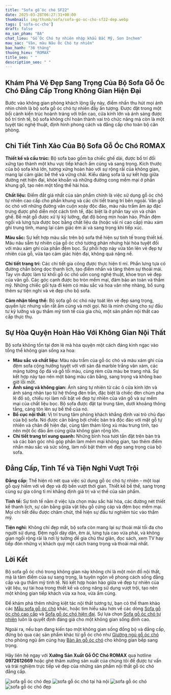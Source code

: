 ```yaml
---
title: "Sofa gỗ óc chó SF22"
date: 2025-03-28T06:27:31+00:00
thumbnail: img/thumb/sofa/sofa-go-oc-cho-sf22-dep.webp
tags: ['sofa-oc-cho']
draft: false
ma_san_pham: "BA"
chat_lieu: "Gỗ Óc Chó tự nhiên nhập khẩu Bắc Mỹ, Sơn Inchem"
mau_sac: "Vân, màu Nâu Óc Chó tự nhiên"
bao_hanh: "36 tháng"
thuong_hieu: "ROMAX"
title_seo: " "
description_seo: " "
---
```

## Khám Phá Vẻ Đẹp Sang Trọng Của Bộ Sofa Gỗ Óc Chó Đẳng Cấp Trong Không Gian Hiện Đại

Bước vào không gian phòng khách lộng lẫy này, điểm nhấn thu hút mọi ánh nhìn chính là bộ sofa gỗ óc chó tự nhiên đầy ấn tượng. Được đặt trong một bối cảnh kiến trúc hoành tráng với trần cao, cửa kính lớn và ánh sáng được bố trí tinh tế, bộ sofa không chỉ hoàn thành vai trò chức năng mà còn là một tuyệt tác nghệ thuật, định hình phong cách và đẳng cấp cho toàn bộ căn phòng.

## Chi Tiết Tinh Xảo Của Bộ Sofa Gỗ Óc Chó ROMAX

**Thiết kế và cấu trúc:** Bộ sofa bao gồm ba chiếc ghế dài, được bố trí đối xứng tạo thành một khu vực tiếp khách ấm cúng và sang trọng. Kích thước của bộ sofa khá lớn, tương xứng hoàn hảo với sự rộng rãi của không gian, mang lại cảm giác bề thế và vững chãi. Kiểu dáng sofa là sự kết hợp giữa đường nét hiện đại, khỏe khoắn và những đường cong mềm mại ở phần khung gỗ, tạo nên một tổng thể hài hòa.

**Chất liệu:** Điểm đắt giá nhất của sản phẩm chính là việc sử dụng gỗ óc chó tự nhiên cao cấp cho phần khung và các chi tiết trang trí bên ngoài. Vân gỗ óc chó với những đường vân cuộn xoáy độc đáo, màu nâu trầm ấm áp đặc trưng được phô diễn một cách tinh tế, đặc biệt là ở phần tay vịn và chân ghế. Bề mặt gỗ được xử lý kỹ lưỡng, đạt độ bóng mịn hoàn hảo. Phần đệm ngồi và lưng tựa được bọc bằng chất liệu da (hoặc vải nỉ cao cấp) màu xám ghi trung tính, mang lại cảm giác êm ái và sang trọng khi tiếp xúc.

**Màu sắc:** Sự kết hợp màu sắc trên bộ sofa thể hiện sự tinh tế trong thiết kế. Màu nâu sẫm tự nhiên của gỗ óc chó tương phản nhưng hài hòa tuyệt đối với màu xám ghi của phần đệm bọc. Sự phối hợp này vừa tôn lên vẻ đẹp tự nhiên của gỗ, vừa tạo cảm giác hiện đại, không quá nặng nề.

**Chi tiết trang trí:** Các chi tiết gia công được thực hiện tỉ mỉ. Phần lưng tựa có đường chần bông dọc thanh lịch, tạo điểm nhấn và tăng thêm sự thoải mái. Tay vịn được làm từ khối gỗ óc chó uốn cong nghệ thuật, khoe trọn vẻ đẹp của vân gỗ. Các góc cạnh được bo tròn mềm mại, đảm bảo an toàn và thẩm mỹ. Những chiếc gối tựa đi kèm có màu sắc và hoa văn nhẹ nhàng, bổ sung thêm sự tiện nghi và vẻ đẹp cho bộ sofa.

**Cảm nhận tổng thể:** Bộ sofa gỗ óc chó này toát lên vẻ đẹp sang trọng, quyền lực nhưng vẫn rất ấm cúng và mời gọi. Nó là minh chứng cho sự đầu tư kỹ lưỡng và gu thẩm mỹ tinh tế của gia chủ, một sản phẩm nội thất cao cấp thực thụ.

## Sự Hòa Quyện Hoàn Hảo Với Không Gian Nội Thất

Bộ sofa không tồn tại đơn lẻ mà hòa quyện một cách đáng kinh ngạc vào tổng thể không gian sống xa hoa:

* **Màu sắc và chất liệu:** Màu nâu trầm của gỗ óc chó và màu xám ghi của đệm sofa cộng hưởng tuyệt vời với sàn đá marble trắng vân xám, các mảng tường ốp đá và gỗ tối màu, cùng rèm cửa màu be trang nhã. Sự kết hợp này tạo nên một bảng màu cân bằng, sang trọng và không bao giờ lỗi mốt.
* **Ánh sáng và không gian:** Ánh sáng tự nhiên từ các ô cửa kính lớn và ánh sáng nhân tạo từ hệ thống đèn trần, đặc biệt là chiếc đèn chùm pha lê đồ sộ, chiếu rọi làm nổi bật vẻ đẹp tự nhiên của vân gỗ và sự mềm mại của chất liệu bọc. Bộ sofa được đặt tại trung tâm, dưới khoảng thông tầng, càng tôn lên sự bề thế của nó.
* **Bố cục nội thất:** Vị trí trung tâm phòng khách khẳng định vai trò chủ đạo của bộ sofa. Nó được cân bằng bởi chiếc bàn trà độc đáo với mặt gỗ tự nhiên và chân đế hiện đại, cùng tấm thảm lông xù màu trung tính, tạo nên một ốc đảo ấm cúng giữa không gian rộng lớn.
* **Chi tiết trang trí xung quanh:** Những bình hoa tươi tắn đặt trên bàn trà và các bàn góc nhỏ góp phần làm mềm mại không gian, tạo thêm điểm nhấn màu sắc và sức sống, làm nổi bật thêm vẻ đẹp sang trọng của bộ sofa.

## Đẳng Cấp, Tinh Tế và Tiện Nghi Vượt Trội

**Đẳng cấp:** Thể hiện rõ nét qua việc sử dụng gỗ óc chó tự nhiên – một loại gỗ quý hiếm với vẻ đẹp và độ bền vượt thời gian. Thiết kế bề thế, sang trọng cùng sự gia công tỉ mỉ khẳng định giá trị và vị thế của sản phẩm.

**Tinh tế:** Sự tinh tế nằm ở việc lựa chọn màu sắc hài hòa, các đường nét thiết kế thanh lịch, sự cân bằng giữa vật liệu gỗ cứng cáp và đệm bọc mềm mại. Mọi chi tiết đều được chăm chút, thể hiện sự đầu tư nghiêm túc vào thẩm mỹ.

**Tiện nghi:** Không chỉ đẹp mắt, bộ sofa còn mang lại sự thoải mái tối đa cho người sử dụng. Đệm ngồi dày dặn, êm ái, lưng tựa cao vừa phải, và không gian ngồi rộng rãi là nơi lý tưởng để gia chủ thư giãn, đọc sách, xem TV hay tiếp đón những vị khách quý một cách trang trọng và thoải mái nhất.

## Lời Kết

Bộ sofa gỗ óc chó trong không gian này không chỉ là một món đồ nội thất, mà là tâm điểm của sự sang trọng, là tuyên ngôn về phong cách sống đẳng cấp và gu thẩm mỹ tinh tế. Nó kết hợp hoàn hảo giữa vẻ đẹp tự nhiên của vật liệu, sự tài hoa trong thiết kế và công năng sử dụng vượt trội, tạo nên một không gian tiếp khách vừa xa hoa, vừa ấm cúng.

Để khám phá thêm những kiệt tác nội thất tương tự, bạn có thể tham khảo các [Mẫu sofa gỗ óc chó](https://romax.vn/danh-muc/phong-khach/sofa-go-oc-cho/ "Xem các mẫu sofa gỗ óc chó đẹp") khác, hoặc tìm hiểu sâu hơn về các dòng [Sofa gỗ óc chó cao cấp](https://romax.vn/danh-muc/phong-khach/sofa-go-oc-cho/ "Khám phá sofa gỗ óc chó cao cấp") và [Sofa gỗ óc chó hiện đại](https://romax.vn/danh-muc/phong-khach/sofa-go-oc-cho/ "Tham khảo sofa gỗ óc chó hiện đại"). Sự lựa chọn [Sofa gỗ óc chó tự nhiên](https://romax.vn/danh-muc/phong-khach/sofa-go-oc-cho/ "Tìm hiểu về sofa gỗ óc chó tự nhiên") luôn là quyết định đáng giá cho một không gian sống đỉnh cao.

Ngoài ra, nếu bạn đang kiến tạo một không gian sống đồng bộ và đẳng cấp, đừng bỏ qua các sản phẩm khác từ gỗ óc chó như [Giường ngủ gỗ óc chó](https://romax.vn/danh-muc/phong-ngu/giuong-go-oc-cho/ "Xem mẫu giường ngủ gỗ óc chó") cho phòng ngủ ấm cúng hay [Bàn ăn gỗ óc chó](https://romax.vn/danh-muc/phong-bep/ban-an-go-oc-cho/ "Tham khảo bàn ăn gỗ óc chó") cho không gian bếp sang trọng.

Hãy liên hệ ngay với **Xưởng Sản Xuất Gỗ ÓC Chó ROMAX** qua hotline **0972612669** hoặc ghé thăm xưởng sản xuất của chúng tôi để được tư vấn và trải nghiệm trực tiếp vẻ đẹp của những sản phẩm nội thất gỗ óc chó đẳng cấp.

![sofa gỗ óc chó đẹp](/img/sofa/sf22/sofa-go-oc-cho-sf22-1.webp)
![sofa gỗ óc chó tại hà nội](/img/sofa/sf22/sofa-go-oc-cho-sf22-2.webp)
![sofa gỗ óc chó](/img/sofa/sf22/sofa-go-oc-cho-sf22-3.webp)
![sofa gỗ óc chó đẹp](/img/sofa/sf22/sofa-go-oc-cho-sf22-4.webp)